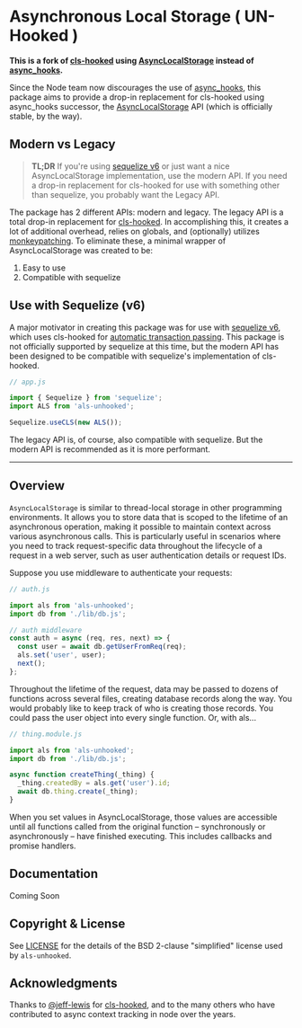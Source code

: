 
# Asynchronous Local Storage ( UN-Hooked )

**This is a fork of [cls-hooked][cls] using [AsyncLocalStorage][AsyncLocalStorage] instead of [async_hooks][ah].**

Since the Node team now discourages the use of [async_hooks][ah],
this package aims to provide a drop-in replacement for cls-hooked using async_hooks successor,
the [AsyncLocalStorage][AsyncLocalStorage] API (which is officially stable, by the way).

## Modern vs Legacy

> **TL;DR** If you're using [sequelize v6][v6] or just want a nice AsyncLocalStorage implementation,
> use the modern API. If you need a drop-in replacement for cls-hooked for use with something
> other than sequelize, you probably want the Legacy API.

The package has 2 different APIs: modern and legacy. The legacy API is a total drop-in replacement
for [cls-hooked][cls]. In accomplishing this, it creates a lot of additional overhead,
relies on globals, and (optionally) utilizes [monkeypatching][emitter-listener]. To eliminate these,
a minimal wrapper of AsyncLocalStorage was created to be:

  1. Easy to use
  2. Compatible with sequelize

## Use with Sequelize (v6)

A major motivator in creating this package was for use with [sequelize v6][v6],
which uses cls-hooked for [automatic transaction passing][autotxn].
This package is not officially supported by sequelize at this time, but the modern API
has been designed to be compatible with sequelize's implementation of cls-hooked.

```javascript
// app.js

import { Sequelize } from 'sequelize';
import ALS from 'als-unhooked';

Sequelize.useCLS(new ALS());
```

The legacy API is, of course, also compatible with sequelize. But the modern API is
recommended as it is more performant.

---

## Overview

`AsyncLocalStorage` is similar to thread-local storage in other programming environments. It allows you to store data that is scoped to the lifetime of an asynchronous operation, making it possible to maintain context across various asynchronous calls. This is particularly useful in scenarios where you need to track request-specific data throughout the lifecycle of a request in a web server, such as user authentication details or request IDs.

Suppose you use middleware to authenticate your requests:

```javascript
// auth.js

import als from 'als-unhooked';
import db from './lib/db.js';

// auth middleware
const auth = async (req, res, next) => {
  const user = await db.getUserFromReq(req);
  als.set('user', user);
  next();
};
```

Throughout the lifetime of the request, data may be passed to dozens of
functions across several files, creating database records along the way.
You would probably like to keep track of who is creating those records. You
could pass the user object into every single function. Or, with als...

```javascript
// thing.module.js

import als from 'als-unhooked';
import db from './lib/db.js';

async function createThing(_thing) {
  _thing.createdBy = als.get('user').id;
  await db.thing.create(_thing);
}
```

When you set values in AsyncLocalStorage, those values are accessible
until all functions called from the original function – synchronously or
asynchronously – have finished executing. This includes callbacks and
promise handlers.

## Documentation

Coming Soon

## Copyright & License

See [LICENSE](https://github.com/zxanderh/als-unhooked/blob/main/LICENSE)
for the details of the BSD 2-clause "simplified" license used by `als-unhooked`.

## Acknowledgments

Thanks to [@jeff-lewis](https://github.com/jeff-lewis) for [cls-hooked][cls], and to the many others who have contributed to async context tracking in node over the years.

[v6]:                https://github.com/sequelize/sequelize/tree/v6
[AsyncLocalStorage]: https://nodejs.org/api/async_context.html#class-asynclocalstorage
[ah]:                https://github.com/nodejs/node/blob/master/doc/api/async_hooks.md
[autotxn]:           https://sequelize.org/docs/v6/other-topics/transactions/#automatically-pass-transactions-to-all-queries
[cls]:               https://github.com/jeff-lewis/cls-hooked
[emitter-listener]:  https://github.com/othiym23/emitter-listener
